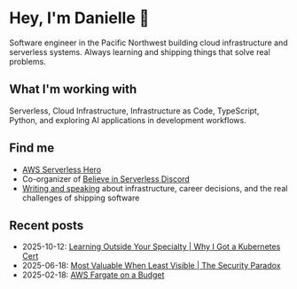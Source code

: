 # Hey, I'm Danielle 👋

Software engineer in the Pacific Northwest building cloud infrastructure and serverless systems. Always learning and shipping things that solve real problems.

## What I'm working with
Serverless, Cloud Infrastructure, Infrastructure as Code, TypeScript, Python, and exploring AI applications in development workflows.

## Find me
- [AWS Serverless Hero](https://builder.aws.com/community/@deeheber)
- Co-organizer of [Believe in Serverless Discord](https://www.believeinserverless.com/)
- [Writing and speaking](https://danielleheberling.xyz) about infrastructure, career decisions, and the real challenges of shipping software

## Recent posts

<!-- start latest posts -->
- 2025-10-12: [Learning Outside Your Specialty | Why I Got a Kubernetes Cert](https://danielleheberling.xyz/blog/why-kubernetes/)
- 2025-06-18: [Most Valuable When Least Visible | The Security Paradox](https://danielleheberling.xyz/blog/security/)
- 2025-02-18: [AWS Fargate on a Budget](https://danielleheberling.xyz/blog/fargate-on-a-budget/)
<!-- end latest posts -->
